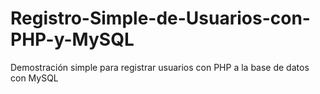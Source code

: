 # Registro-Simple-de-Usuarios-con-PHP-y-MySQL
Demostración simple para registrar usuarios con PHP a la base de datos con MySQL
